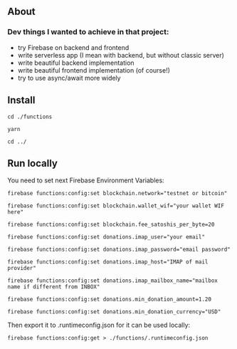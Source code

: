 ## About

### Dev things I wanted to achieve in that project:

 - try Firebase on backend and frontend
 - write serverless app (I mean with backend, but without classic server)
 - write beautiful backend implementation
 - write beautiful frontend implementation (of course!)
 - try to use async/await more widely

## Install

`cd ./functions`

`yarn`

`cd ../`

## Run locally

You need to set next Firebase Environment Variables:

`firebase functions:config:set blockchain.network="testnet or bitcoin"`

`firebase functions:config:set blockchain.wallet_wif="your wallet WIF here"`

`firebase functions:config:set blockchain.fee_satoshis_per_byte=20`

`firebase functions:config:set donations.imap_user="your email"`

`firebase functions:config:set donations.imap_password="email password"`

`firebase functions:config:set donations.imap_host="IMAP of mail provider"`

`firebase functions:config:set donations.imap_mailbox_name="mailbox name if different from INBOX"`

`firebase functions:config:set donations.min_donation_amount=1.20`

`firebase functions:config:set donations.min_donation_currency="USD"`

Then export it to .runtimeconfig.json for it can be used locally:

`firebase functions:config:get > ./functions/.runtimeconfig.json`
